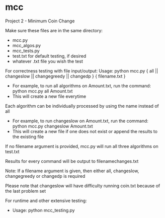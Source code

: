 # mcc
Project 2 - Minimum Coin Change

Make sure these files are in the same directory:
- mcc.py
- mcc_algos.py
- mcc_tests.py
- test.txt for default testing, if desired
- whatever .txt file you wish the test

For correctness testing with file input/output:
Usage: python mcc.py { all || changeslow || changegreedy || changedp } { filename.txt }
- For example, to run all algorithms on Amount.txt, run the command: python mcc.py all Amount.txt
- This will create a new file everytime

Each algorithm can be individually processed by using the name instead of all
- For example, to run changeslow on Amount.txt, run the command: python mcc.py changeslow Amount.txt
- This will create a new file if one does not exist or append the results to the existing file

If no filename argument is provided, mcc.py will run all three algorithms on test.txt

Results for every command will be output to filenamechanges.txt

Note: If a filename argument is given, then either all, changeslow, changegreedy or changedp is required

Please note that changeslow will have difficulty running coin.txt because of the last problem set

For runtime and other extensive testing:
- Usage: python mcc_testing.py
